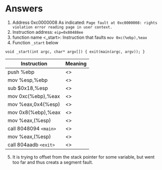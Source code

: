 # Answers


1. Address 0xc0000008
As indicated: `Page fault at 0xc0000008: rights violation error reading page in user context.`
2. Instruction address: `eip=0x80488ee`
3. function name <_start>: Instruction that faults `mov 0xc(%ebp),%eax`
4. Function `_start` below
```
void _start(int argc, char* argv[]) { exit(main(argc, argv)); }
```

| Instruction            | Meaning |
| ---------------------- | ------- |
| push  %ebp             | <>      |
| mov   %esp,%ebp        | <>      |
| sub   $0x18,%esp       | <>      |
| mov   0xc(%ebp),%eax   | <>      |
| mov   %eax,0x4(%esp)   | <>      |
| mov   0x8(%ebp),%eax   | <>      |
| mov   %eax,(%esp)      | <>      |
| call  8048094 `<main>` | <>      |
| mov   %eax,(%esp)      | <>      |
| call  804aadb `<exit>` | <>      |

5. It is trying to offset from the stack pointer for some variable, but went too far and thus creats a segment fault.
